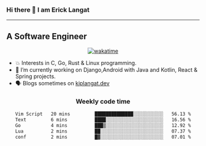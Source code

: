 ### Hi there 👋 I am Erick Langat
---
## A Software Engineer

<div align="center">
  
[![wakatime](https://wakatime.com/badge/user/55eadf42-c1c5-4930-b153-72952ac5ca5c.svg)](https://wakatime.com/@55eadf42-c1c5-4930-b153-72952ac5ca5c)

</div>

<!--
**elkiplangat/elkiplangat** is a ✨ _special_ ✨ repository because its `README.md` (this file) appears on your GitHub profile.

Here are some ideas to get you started:

- 🔭 I’m currently working on ...
- 🌱 I’m currently learning ...
- 👯 I’m looking to collaborate on ...
- 🤔 I’m looking for help with ...
- 💬 Ask me about ...
- 📫 How to reach me: ...
- 😄 Pronouns: ...
- ⚡ Fun fact: ...
-->
- 💥 Interests in C, Go, Rust & Linux programming. 
- 🔭 I’m currently working on Django,Android with Java and Kotlin, React & Spring projects.
-  🗣️ Blogs sometimes on [kiplangat.dev](https://kiplangat.dev)

<div align="center">
  <h3> Weekly code time </h3>

<!--START_SECTION:waka-->

```txt
Vim Script   20 mins         ██████████████░░░░░░░░░░░   56.13 %
Text         6 mins          ████░░░░░░░░░░░░░░░░░░░░░   16.56 %
Go           4 mins          ███▒░░░░░░░░░░░░░░░░░░░░░   12.92 %
Lua          2 mins          ██░░░░░░░░░░░░░░░░░░░░░░░   07.37 %
conf         2 mins          █▓░░░░░░░░░░░░░░░░░░░░░░░   07.01 %
```

<!--END_SECTION:waka-->

</div>
